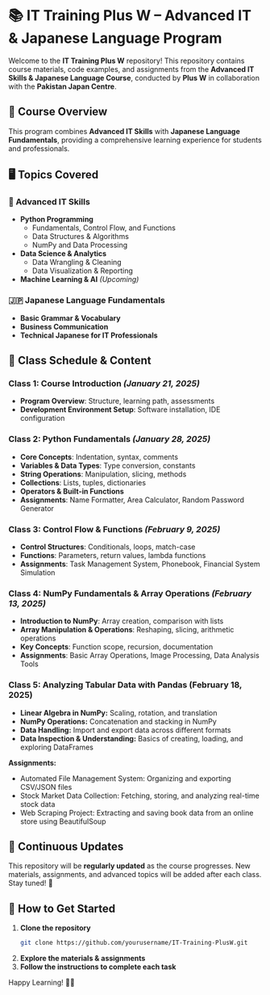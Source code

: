 
# 📚 IT Training Plus W – Advanced IT & Japanese Language Program  

Welcome to the **IT Training Plus W** repository! This repository contains course materials, code examples, and assignments from the **Advanced IT Skills & Japanese Language Course**, conducted by **Plus W** in collaboration with the **Pakistan Japan Centre**.  

## 📖 Course Overview  
This program combines **Advanced IT Skills** with **Japanese Language Fundamentals**, providing a comprehensive learning experience for students and professionals.  

## 🖥 Topics Covered  

### 🚀 Advanced IT Skills  
- **Python Programming**  
  - Fundamentals, Control Flow, and Functions  
  - Data Structures & Algorithms  
  - NumPy and Data Processing  
- **Data Science & Analytics**  
  - Data Wrangling & Cleaning  
  - Data Visualization & Reporting  
- **Machine Learning & AI** *(Upcoming)*  

### 🇯🇵 Japanese Language Fundamentals  
- **Basic Grammar & Vocabulary**  
- **Business Communication**  
- **Technical Japanese for IT Professionals**  

## 📅 Class Schedule & Content  

### **Class 1: Course Introduction** *(January 21, 2025)*  
- **Program Overview**: Structure, learning path, assessments  
- **Development Environment Setup**: Software installation, IDE configuration  

### **Class 2: Python Fundamentals** *(January 28, 2025)*  
- **Core Concepts**: Indentation, syntax, comments  
- **Variables & Data Types**: Type conversion, constants  
- **String Operations**: Manipulation, slicing, methods  
- **Collections**: Lists, tuples, dictionaries  
- **Operators & Built-in Functions**  
- **Assignments**: Name Formatter, Area Calculator, Random Password Generator  

### **Class 3: Control Flow & Functions** *(February 9, 2025)*  
- **Control Structures**: Conditionals, loops, match-case  
- **Functions**: Parameters, return values, lambda functions  
- **Assignments**: Task Management System, Phonebook, Financial System Simulation  

### **Class 4: NumPy Fundamentals & Array Operations** *(February 13, 2025)*  
- **Introduction to NumPy**: Array creation, comparison with lists  
- **Array Manipulation & Operations**: Reshaping, slicing, arithmetic operations  
- **Key Concepts**: Function scope, recursion, documentation  
- **Assignments**: Basic Array Operations, Image Processing, Data Analysis Tools

### Class 5: Analyzing Tabular Data with Pandas (February 18, 2025)  
- **Linear Algebra in NumPy:** Scaling, rotation, and translation  
- **NumPy Operations:** Concatenation and stacking in NumPy  
- **Data Handling:** Import and export data across different formats  
- **Data Inspection & Understanding:** Basics of creating, loading, and exploring DataFrames  

**Assignments:**  
- Automated File Management System: Organizing and exporting CSV/JSON files  
- Stock Market Data Collection: Fetching, storing, and analyzing real-time stock data  
- Web Scraping Project: Extracting and saving book data from an online store using BeautifulSoup

## 🔄 Continuous Updates  
This repository will be **regularly updated** as the course progresses. New materials, assignments, and advanced topics will be added after each class. Stay tuned! 🚀  

## 📝 How to Get Started  

1. **Clone the repository**  
   ```bash
   git clone https://github.com/yourusername/IT-Training-PlusW.git
   ```
2. **Explore the materials & assignments**  
3. **Follow the instructions to complete each task**  

Happy Learning! 🎯🚀  
